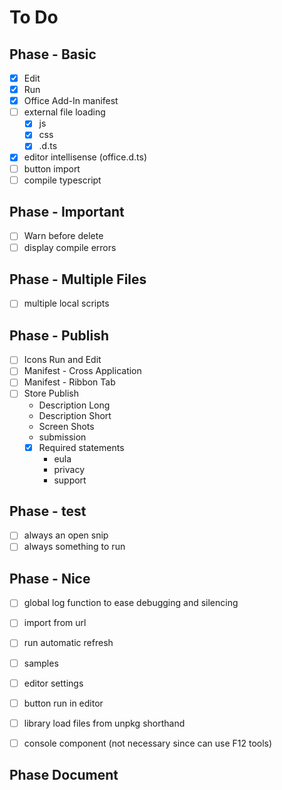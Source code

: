 # To Do

## Phase - Basic

- [x] Edit
- [x] Run
- [x] Office Add-In manifest
- [ ] external file loading
    - [X] js
    - [X] css
    - [X] .d.ts
- [X] editor intellisense (office.d.ts)
- [ ] button import
- [ ] compile typescript

## Phase - Important

- [ ] Warn before delete
- [ ] display compile errors

## Phase - Multiple Files

- [ ] multiple local scripts

## Phase - Publish

- [ ] Icons Run and Edit
- [ ] Manifest - Cross Application
- [ ] Manifest - Ribbon Tab
- [ ] Store Publish
    - Description Long
    - Description Short
    - Screen Shots
    - submission
    - [X] Required statements
        - eula
        - privacy
        - support

## Phase - test

- [ ] always an open snip
- [ ] always something to run

## Phase - Nice

- [ ] global log function to ease debugging and silencing
- [ ] import from url
- [ ] run automatic refresh
- [ ] samples
- [ ] editor settings
- [ ] button run in editor
- [ ] library load files from unpkg shorthand
- [ ] console component (not necessary since can use F12 tools)


## Phase Document
